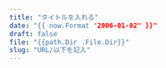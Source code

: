 ```yaml
---
title: "タイトルを入れる"
date: "{{ now.Format "2006-01-02" }}"
draft: false
file: "{{path.Dir .File.Dir}}"
slug: "URL/以下を記入"
---
```



